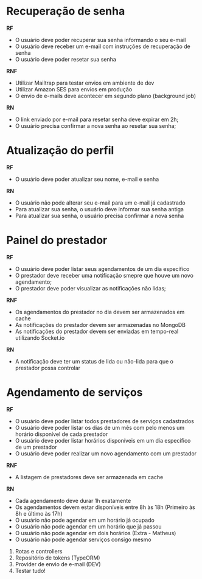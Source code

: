 # Recuperação de senha

**RF**
- O usuário deve poder recuperar sua senha informando o seu e-mail
- O usuário deve receber um e-mail com instruções de recuperação de senha
- O usuário deve poder resetar sua senha

**RNF**
- Utilizar Mailtrap para testar envios em ambiente de dev
- Utilizar Amazon SES para envios em produção
- O envio de e-mails deve acontecer em segundo plano (background job)

**RN**
- O link enviado por e-mail para resetar senha deve expirar em 2h;
- O usuário precisa confirmar a nova senha ao resetar sua senha;

# Atualização do perfil

**RF**
- O usuário deve poder atualizar seu nome, e-mail e senha

**RN**
- O usuário não pode alterar seu e-mail para um e-mail já cadastrado
- Para atualizar sua senha, o usuário deve informar sua senha antiga
- Para atualizar sua senha, o usuário precisa confirmar a nova senha

# Painel do prestador
**RF**
- O usuário deve poder listar seus agendamentos de um dia específico
- O prestador deve receber uma notificação smepre que houve um novo agendamento;
- O prestador deve poder visualizar as notificações não lidas;

**RNF**
- Os agendamentos do prestador no dia devem ser armazenados em cache
- As notificações do prestador devem ser armazenadas no MongoDB
- As notificações do prestador devem ser enviadas em tempo-real utilizando Socket.io

**RN**
- A notificação deve ter um status de lida ou não-lida para que o prestador possa controlar


# Agendamento de serviços

**RF**
- O usuário deve poder listar todos prestadores de serviços cadastrados
- O usuário deve poder listar os dias de um mês com pelo menos um horário disponível de cada prestador
- O usuário deve poder listar horários disponíveis em um dia específico de um prestador
- O usuário deve poder realizar um novo agendamento com um prestador

**RNF**
- A listagem de prestadores deve ser armazenada em cache

**RN**
- Cada agendamento deve durar 1h exatamente
- Os agendamentos devem estar disponíveis entre 8h às 18h (Primeiro às 8h e último às 17h)
- O usuário não pode agendar em um horário já ocupado
- O usuário não pode agendar em um horário que já passou
- O usuário não pode agendar em dois horários (Extra - Matheus)
- O usuário não pode agendar serviços consigo mesmo

1. Rotas e controllers
2. Repositório de tokens (TypeORM)
3. Provider de envio de e-mail (DEV)
4. Testar tudo!
